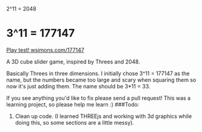 2^11 = 2048

3^11 = 177147
======

[Play test! wsimons.com/177147]("wsimons.com/177147")

A 3D cube slider game, inspired by Threes and 2048.

Basically Threes in three dimensions.  I initially chose 3^11 = 177147 as the name, but the numbers became too large and scary when squaring them so now it's just adding them.  The name should be 3*11 = 33.




If you see anything you'd like to fix please send a pull request! This was a learning project, so please help me learn :)
###Todo:
  
  1. Clean up code. (I learned THREEjs and working with 3d graphics while doing this, so some sections are a little messy).

